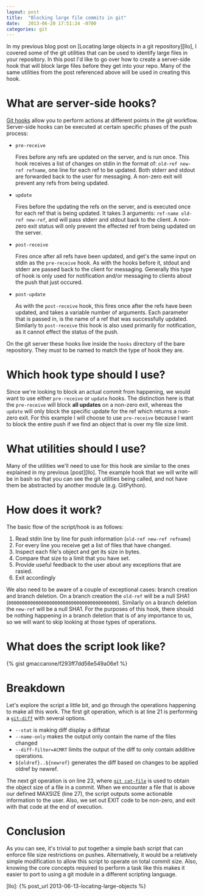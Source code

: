 ```yaml
---
layout: post
title:  "Blocking large file commits in git"
date:   2013-06-20 17:51:24 -0700 
categories: git
---
```


In my previous blog post on [Locating large objects in a git
repository][llo], I covered some of the git utilities that can be used to
identify large files in your repository. In this post I'd like to go over how
to create a server-side hook that will block large files before they get into
your repo. Many of the same utilities from the post referenced above will be
used in creating this hook.

# What are server-side hooks?
[Git hooks][githooks] allow you to perform actions at different points in the
git workflow. Server-side hooks can be executed at certain specific phases of
the push process:

* `pre-receive`

  Fires before any refs are updated on the server, and is run once.  This hook
  receives a list of changes on stdin in the format of: `old-ref new-ref
  refname`, one line for each ref to be updated. Both stderr and stdout are
  forwarded back to the user for messaging. A non-zero exit will prevent any
  refs from being updated.

* `update`

  Fires before the updating the refs on the server, and is executed once for
  each ref that is being updated. It takes 3 arguments: `ref-name old-ref
  new-ref`, and will pass stderr and stdout back to the client. A non-zero exit
  status will only prevent the effected ref from being updated on the server.

* `post-receive`
  
  Fires once after all refs have been updated, and get's the same input on
  stdin as the `pre-receive` hook. As with the hooks before it, stdout and
  stderr are passed back to the client for messaging. Generally this type of
  hook is only used for notification and/or messaging to clients about the push
  that just occured.

* `post-update`
  
  As with the `post-receive` hook, this fires once after the refs have been
  updated, and takes a variable number of arguments. Each parameter that is
  passed in, is the name of a ref that was successfully updated. Similarly to
  `post-receive` this hook is also used primarily for notification, as it cannot
  effect the status of the push.

On the git server these hooks live inside the `hooks` directory of the bare
repository. They must to be named to match the type of hook they are.

# Which hook type should I use?

Since we're looking to block an actual commit from happening, we would want to
use either `pre-receive` or `update` hooks. The distinction here is that the
`pre-receive` will block **all updates** on a non-zero exit, whereas the
`update` will only block the specific update for the ref which returns a
non-zero exit. For this example I will choose to use `pre-receive` because I
want to block the entire push if we find an object that is over my file size
limit.

# What utilities should I use?

Many of the utilities we'll need to use for this hook are similar to the ones
explained in my previous [post][llo]. The example hook that we will write will
be in bash so that you can see the git utilities being called, and not have them
be abstracted by another module (e.g. GitPython).

# How does it work?

The basic flow of the script/hook is as follows:

1. Read stdin line by line for push information (`old-ref new-ref refname`)
1. For every line you receive get a list of files that have changed.
1. Inspect each file's object and get its size in bytes.
1. Compare that size to a limit that you have set.
1. Provide useful feedback to the user about any exceptions that are rasied.
1. Exit accordingly

We also need to be aware of a couple of exceptional cases: branch creation and
branch deletion. On a branch creation the `old-ref` will be a null SHA1
(`0000000000000000000000000000000000000000`). Similarly on a branch deletion
the `new-ref` will be a null SHA1. For the purposes of this hook, there should
be nothing happening in a branch deletion that is of any importance to us, so we
will want to skip looking at those types of operations.

# What does the script look like?

{% gist gmaccarone/f293ff7dd56e549a06e1 %}

# Breakdown
Let's explore the script a little bit, and go through the operations happening
to make all this work. The first git operation, which is at line 21 is
performing a [`git-diff`][gitdiff] with several options.

* `--stat` is making diff display a diffstat
* `--name-only` makes the output only contain the name of the files changed
* `--diff-filter=ACMRT` limits the output of the diff to only contain additive
  operations.
* `${oldref}..${newref}` generates the diff based on changes to be applied oldref by newref.

The next git operation is on line 23, where [`git cat-file`][gitcatfile] is used
to obtain the object size of a file in a commit. When we encounter a file that
is above our defined MAXSIZE (line 27), the script outputs some actionable
information to the user. Also, we set out EXIT code to be non-zero, and exit
with that code at the end of execution.

# Conclusion
As you can see, it's trivial to put together a simple bash script that can
enforce file size restrictions on pushes. Alternatively, it would be a
relatively simple modification to allow this script to operate on total commit
size. Also, knowing the core concepts required to perform a task like this makes
it easier to port to using a git module in a different scripting language.

[githooks]: https://www.kernel.org/pub/software/scm/git/docs/githooks.html
[gitdiff]: https://www.kernel.org/pub/software/scm/git/docs/git-diff.html
[gitcatfile]: https://www.kernel.org/pub/software/scm/git/docs/git-cat-file.html
[llo]: {% post_url 2013-06-13-locating-large-objects %}
